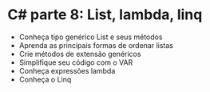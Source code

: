 # C# parte 8: List, lambda, linq
- Conheça tipo genérico List e seus métodos
- Aprenda as principais formas de ordenar listas
- Crie métodos de extensão genéricos
- Simplifique seu código com o VAR
- Conheça expressões lambda
- Conheça o Linq
